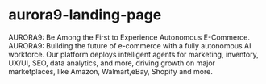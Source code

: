 # aurora9-landing-page
AURORA9: Be Among the First to Experience Autonomous E-Commerce. 
AURORA9: Building the future of e-commerce with a fully autonomous AI workforce. Our platform deploys intelligent agents for marketing, inventory, UX/UI, SEO, data analytics, and more, driving growth on major marketplaces, like Amazon, Walmart,eBay, Shopify and more.
